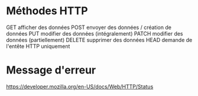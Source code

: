 # Méthodes HTTP

GET afficher des données
POST envoyer des données / création de données
PUT modifier des données (intégralement)
PATCH modifier des données (partiellement)
DELETE supprimer des données
HEAD demande de l'entête HTTP uniquement

# Message d'erreur

https://developer.mozilla.org/en-US/docs/Web/HTTP/Status